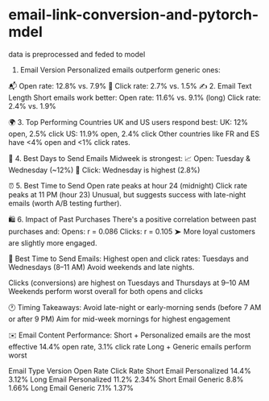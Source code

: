 # email-link-conversion-and-pytorch-mdel
data is preprocessed and feded to model

1. Email Version
Personalized emails outperform generic ones:

📬 Open rate: 12.8% vs. 7.9%
🔗 Click rate: 2.7% vs. 1.5%
✍️ 2. Email Text Length
Short emails work better:
Open rate: 11.6% vs. 9.1% (long)
Click rate: 2.4% vs. 1.9%

🌍 3. Top Performing Countries
UK and US users respond best:
UK: 12% open, 2.5% click
US: 11.9% open, 2.4% click
Other countries like FR and ES have <4% open and <1% click rates.

📆 4. Best Days to Send Emails
Midweek is strongest:
📈 Open: Tuesday & Wednesday (~12%)
🛒 Click: Wednesday is highest (2.8%)

⏰ 5. Best Time to Send
Open rate peaks at hour 24 (midnight)
Click rate peaks at 11 PM (hour 23)
Unusual, but suggests success with late-night emails (worth A/B testing further).

🛍 6. Impact of Past Purchases
There's a positive correlation between past purchases and:
Opens: r = 0.086
Clicks: r = 0.105 ➤ More loyal customers are slightly more engaged.

📅 Best Time to Send Emails:
Highest open and click rates: Tuesdays and Wednesdays (8–11 AM)
Avoid weekends and late nights.

Clicks (conversions) are highest on Tuesdays and Thursdays at 9–10 AM
Weekends perform worst overall for both opens and clicks

🕐 Timing Takeaways:
Avoid late-night or early-morning sends (before 7 AM or after 9 PM)
Aim for mid-week mornings for highest engagement

✉️ Email Content Performance:
Short + Personalized emails are the most effective
14.4% open rate, 3.1% click rate
Long + Generic emails perform worst

Email Type	Version	Open Rate	Click Rate
Short Email	Personalized	14.4%	3.12%
Long Email	Personalized	11.2%	2.34%
Short Email	Generic	  	8.8%	1.66%
Long Email	Generic		7.1%	1.37%
